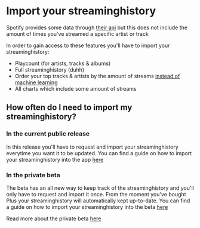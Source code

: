 # Import your streaminghistory

Spotify provides some data through [their api](https://developer.spotify.com/documentation/web-api/reference/) but this does not include the amount of times you've streamed a specific artist or track

In order to gain access to these features you'll have to import your streaminghistory:

- Playcount (for artists, tracks & albums)
- Full streaminghistory (duhh)
- Order your top tracks & artists by the amount of streams [instead of machine learning](/)
- All charts which include some amount of streams

## How often do I need to import my streaminghistory?

### In the current public release

In this release you'll have to request and import your streaminghistory everytime you want it to be updated. You can find a guide on how to import your streaminghistory into the app [here](/import/guide)

### In the private beta

The beta has an all new way to keep track of the streaminghistory and you'll only have to request and import it once. From the moment you've bought Plus your streaminghistory will automatically kept up-to-date. You can find a guide on how to import your streaminghistory into the beta [here](/import/guide/beta)

Read more about the private beta [here](/here)
